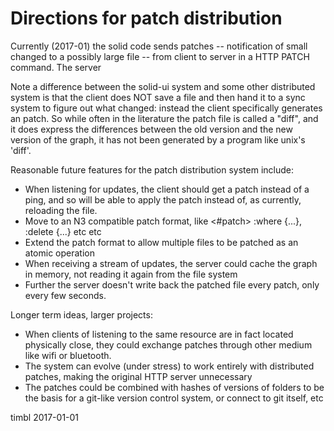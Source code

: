 
# Directions for patch distribution

Currently (2017-01) the solid code sends patches -- notification
 of small changed to a possibly large file -- from
client to server in a HTTP PATCH command.  The server

Note a difference between the solid-ui system and some other distributed system
is that  the client does NOT save a file and then hand it to a sync system to
figure out what changed: instead the client specifically generates an patch.
So while often in the literature the patch file is called a "diff", and it
does express the differences between the old version and the new version of
the graph, it has not been generated by a program like unix's 'diff'.

Reasonable future features for the patch distribution system include:

 * When listening for updates, the client should get a patch instead of a ping,
 and so will be able to apply the patch instead of, as
 currently, reloading the file.
 * Move to an N3 compatible patch format, like <#patch> :where {...}, :delete {...} etc etc
 * Extend the patch format to allow multiple files to be patched as an atomic operation
 * When receiving a stream of updates, the server could cache the graph in memory, not reading it again from the file system
 * Further the server doesn't write back the patched file every patch, only every few seconds.

Longer term ideas, larger projects:

 * When clients of listening to the same resource are in fact located physically close,
 they could exchange patches through other medium like wifi or bluetooth.
 * The system can evolve (under stress) to work entirely with distributed patches, making the original HTTP server unnecessary
 * The patches could be combined with hashes of versions of folders to be the
 basis for a git-like version control system, or connect to git itself, etc

timbl 2017-01-01
